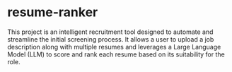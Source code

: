 # resume-ranker
This project is an intelligent recruitment tool designed to automate and streamline the initial screening process. It allows a user to upload a job description along with multiple resumes and leverages a Large Language Model (LLM) to score and rank each resume based on its suitability for the role.
